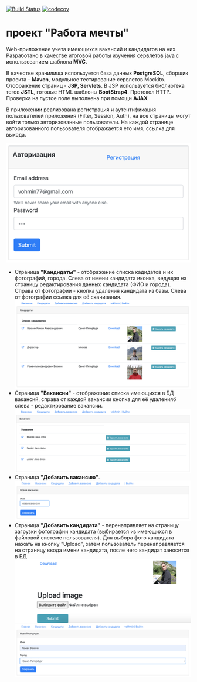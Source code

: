 [![Build Status](https://travis-ci.org/RVohmin/job4j_dreamjob.svg?branch=master)](https://travis-ci.org/RVohmin/job4j_dreamjob)
[![codecov](https://codecov.io/gh/RVohmin/job4j_dreamjob/branch/master/graph/badge.svg)](https://codecov.io/gh/RVohmin/job4j_dreamjob)

# проект "Работа мечты"

Web-приложение учета имеющихся вакансий и кандидатов на них.
Разработано в качестве итоговой работы изучения сервлетов java с использованием шаблона __MVC__.

В качестве хранилища используется база данных __PostgreSQL__, сборщик проекта - __Maven__, модульное тестирование сервлетов Mockito.
Отображение страниц - __JSP, Servlets__. В JSP используется библиотека тегов __JSTL__, готовые HTML шаблоны
__BootStrap4__. Протокол HTTP. Проверка на пустое поле выполнена при помощи __AJAX__

В приложении реализована регистрация и аутентификация пользователей приложения (Filter, Session, Auth), на все страницы могут войти только 
авторизованные пользователи. На каждой странице авторизованного пользователя отображается его имя, ссылка для выхода.

![Авторизация](screenshots/2020-08-10_08-51-00.png "Страница авторизации")

* Страница __"Кандидаты"__ - отображение списка кадидатов и их фотографий, города. Слева от имени кандидата иконка, ведущая на 
страницу редактирования данных кандидата (ФИО и города). Справа от фотографии - кнопка удаления кандидата из базы. Слева от 
фотографии ссылка для её скачивания.
![Страница кандидаты](screenshots/2020-08-10_09-03-50.png)
* Страница __"Вакансии"__ - отображение списка имеющихся в БД вакансий, справа от каждой вакансии кнопка для её удаленияб
слева - редактирование вакансии.
![Страница вакансии](screenshots/2020-08-10_09-05-54.png)
* Страница __"Добавить вакансию"__.
![Страница "Добавить вакансию"](screenshots/2020-08-10_09-07-24.png)
* Страница __"Добавить кандидата"__ - перенапрявляет на страницу загрузки фотографии кандидата (выбирается из имеющихся 
в файловой системе пользователя). Для выбора фото кандидата нажать на кнопку "Upload", затем
пользователь перенаправляется на страницу ввода имени кандидата, после чего кандидат заносится в БД
![Страница "Добавить кандидата"](screenshots/2020-08-10_09-11-59.png)
![Страница "Добавить кандидата"](screenshots/2020-08-10_09-09-28.png)
 



